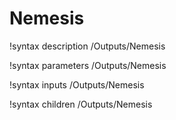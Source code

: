 <!-- MOOSE Documentation Stub: Remove this when content is added. -->

# Nemesis
!syntax description /Outputs/Nemesis

!syntax parameters /Outputs/Nemesis

!syntax inputs /Outputs/Nemesis

!syntax children /Outputs/Nemesis
